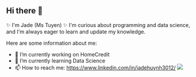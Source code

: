 ## Hi there 👋

✨ I'm Jade (Ms Tuyen) ✨ 
I'm curious about programming and data science, and I'm always eager to learn and update my knowledge.

Here are some information about me:
- 🔭 I’m currently working on HomeCredit
- 🌱 I’m currently learning Data Science
- 📫 How to reach me: https://www.linkedin.com/in/jadehuynh3012/
![](https://komarev.com/ghpvc/?username=tuyenhuynh301239851)
